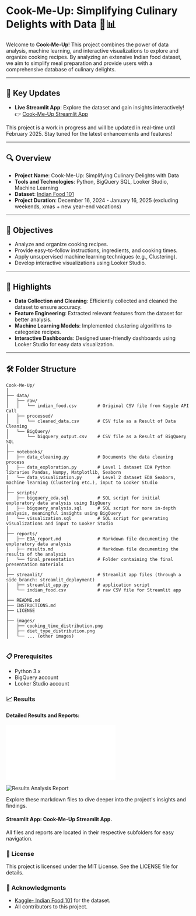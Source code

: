 # **Cook-Me-Up: Simplifying Culinary Delights with Data 🍳📊**

Welcome to **Cook-Me-Up**! This project combines the power of data analysis, machine learning, and interactive visualizations to explore and organize cooking recipes. By analyzing an extensive Indian food dataset, we aim to simplify meal preparation and provide users with a comprehensive database of culinary delights.

---

## **🚀 Key Updates**

- **Live Streamlit App**: Explore the dataset and gain insights interactively!  
  👉 [Cook-Me-Up Streamlit App](https://cook-me-up.streamlit.app/)  

This project is a work in progress and will be updated in real-time until February 2025. Stay tuned for the latest enhancements and features!

---

## **🔍 Overview**

- **Project Name**: Cook-Me-Up: Simplifying Culinary Delights with Data  
- **Tools and Technologies**: Python, BigQuery SQL, Looker Studio, Machine Learning  
- **Dataset**: [Indian Food 101](https://www.kaggle.com/datasets/nehaprabhavalkar/indian-food-101)  
- **Project Duration**: December 16, 2024 - January 16, 2025 (excluding weekends, xmas + new year-end vacations)

---

## **🎯 Objectives**

- Analyze and organize cooking recipes.
- Provide easy-to-follow instructions, ingredients, and cooking times.
- Apply unsupervised machine learning techniques (e.g., Clustering).
- Develop interactive visualizations using Looker Studio.

---

## **🌟 Highlights**

- **Data Collection and Cleaning**: Efficiently collected and cleaned the dataset to ensure accuracy.  
- **Feature Engineering**: Extracted relevant features from the dataset for better analysis.  
- **Machine Learning Models**: Implemented clustering algorithms to categorize recipes.  
- **Interactive Dashboards**: Designed user-friendly dashboards using Looker Studio for easy data visualization.  

---

## **🛠️ Folder Structure**

```plaintext
Cook-Me-Up/
│
├── data/
│   ├── raw/
│   │   └── indian_food.csv        # Original CSV file from Kaggle API Call
│   ├── processed/
│   │   └── cleaned_data.csv       # CSV file as a Result of Data Cleaning
│   └── BigQuery/
│       └── bigquery_output.csv    # CSV file as a Result of BigQuery SQL
│
├── notebooks/
│   ├── data_cleaning.py           # Documents the data cleaning process
│   ├── data_exploration.py        # Level 1 dataset EDA Python libraries Pandas, Numpy, Matplotlib, Seaborn
│   └── data_visualization.py      # Level 2 dataset EDA Seaborn, machine learning (Clustering etc.), input to Looker Studio
│
├── scripts/ 
│   ├── bigquery_eda.sql           # SQL script for initial exploratory data analysis using BigQuery
│   ├── bigquery_analysis.sql      # SQL script for more in-depth analysis, meaningful insights using BigQuery
│   └── visualization.sql          # SQL script for generating visualizations and input to Looker Studio
│
├── reports/
│   ├── EDA_report.md              # Markdown file documenting the exploratory data analysis
│   ├── results.md                 # Markdown file documenting the results of the analysis
│   └── final_presentation         # Folder containing the final presentation materials
│
├── streamlit/                     # Streamlit app files (through a side branch: streamlit_deployment)
│   ├── streamlit_app.py           # application script
│   └── indian_food.csv            # raw CSV file for Streamlit app
│
├── README.md
├── INSTRUCTIONS.md
├── LICENSE
│
├── images/
│   ├── cooking_time_distribution.png
│   ├── diet_type_distribution.png
│   └── ... (other images)


```
### 📋 Prerequisites

- Python 3.x
- BigQuery account
- Looker Studio account

### 📈 Results
#### Detailed Results and Reports:

![Exploratory Data Analysis Report](../reports/EDA_report.md)

![Results Analysis Report](../)

Explore these markdown files to dive deeper into the project's insights and findings.

#### Streamlit App: Cook-Me-Up Streamlit App.

All files and reports are located in their respective subfolders for easy navigation.



### 📜 License
This project is licensed under the MIT License. See the LICENSE file for details.

### 🙏 Acknowledgments
<!-- - [WBS Coding School](https://github.com/WBSCodingSchool) for the support and guidance.-->
- [Kaggle- Indian Food 101](https://www.kaggle.com/datasets/nehaprabhavalkar/indian-food-101) for the dataset.
- All contributors to this project.  
